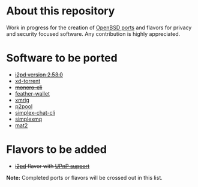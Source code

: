 # About this repository

Work in progress for the creation of [OpenBSD ports](https://github.com/openbsd/ports) and flavors for privacy and security focused software. Any contribution is highly appreciated.

# Software to be ported

- ~~[i2pd version 2.53.0](https://github.com/PurpleI2P/i2pd)~~
- [xd-torrent](https://github.com/majestrate/XD)
- ~~[monero-cli](https://github.com/monero-project/monero)~~
- [feather-wallet](https://github.com/feather-wallet/feather)
- [xmrig](https://github.com/xmrig/xmrig)
- [p2pool](https://github.com/SChernykh/p2pool)
- [simplex-chat-cli](https://github.com/simplex-chat/simplex-chat)
- [simplexmq](https://github.com/simplex-chat/simplexmq)
- [mat2](https://0xacab.org/jvoisin/mat2)

# Flavors to be added

- ~~[i2pd](https://github.com/PurpleI2P/i2pd) flavor with [UPnP support](https://i2pd.readthedocs.io/en/latest/devs/building/unix/)~~

**Note:** Completed ports or flavors will be crossed out in this list.
